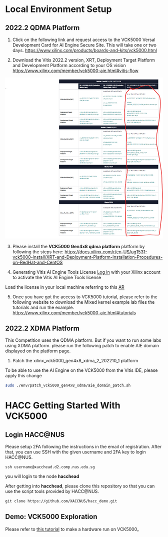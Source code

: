 # Local Environment Setup

## 2022.2 QDMA Platform
1.	Click on the following link and request access to the VCK5000 Versal Development Card for AI Engine Secure Site. This will take one or two days.
https://www.xilinx.com/products/boards-and-kits/vck5000.html
 
2.	Download the Vitis 2022.2 version, XRT, Deployment Target Platform and Development Platform according to your OS vision
https://www.xilinx.com/member/vck5000-aie.html#vitis-flow

![setup_vck5000](/image/VCK5000_qdma.png)

3. Please install the **VCK5000 Gen4x8 qdma platform** platform by following the steps here: https://docs.xilinx.com/r/en-US/ug1531-vck5000-install/XRT-and-Deployment-Platform-Installation-Procedures-on-RedHat-and-CentOS

4. Generating Vitis AI Engine Tools License
[Log in](https://www.xilinx.com/member/forms/license-form.html) with your Xilinx account to activate the Vitis AI Engine Tools license

Load the license in your local machine referring to this [AR](https://support.xilinx.com/s/article/42513?language=en_US)

5.	Once you have got the access to VCK5000 tutorial, please refer to the following website to download the Mixed kernel example lab files the tutorials and run the example.
https://www.xilinx.com/member/vck5000-aie.html#tutorials

## 2022.2 XDMA Platform
 
This Competition uses the QDMA platform. But if you want to run some labs using XDMA platform. please run the following patch to enable AIE domain displayed on the platform page.

1. Patch the xilinx_vck5000_gen4x8_xdma_2_202210_1 platform

To be able to use the AI Engine on the VCK5000 from the Vitis IDE, please apply this change

```sh
sudo ./env/patch_vck5000_gen4x8_xdma/aie_domain_patch.sh
```

# HACC Getting Started With VCK5000

## Login HACC@NUS

Please setup 2FA following the instructions in the email of registration. After that, you can use SSH with the given username and 2FA key to login HACC@NUS.

```
ssh username@xacchead.d2.comp.nus.edu.sg
```

you will login to the node __hacchead__

After getting into __hacchead__, please clone this repository so that you can use the script tools provided by HACC@NUS.

```
git clone https://github.com/XACCNUS/hacc_demo.git
```

## Demo: VCK5000 Exploration

Please refer to [this tutorial](https://github.com/Xtra-Computing/hacc_demo/blob/main/doc/4-VCK5000.md) to make a hardware run on VCK5000。
